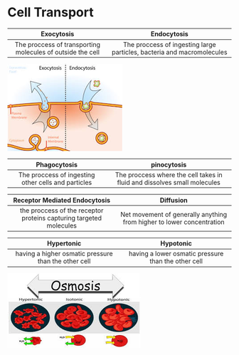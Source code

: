 # Cell Transport

| Exocytosis|Endocytosis |
|:-----:| :-----:|
|The proccess of transporting molecules of outside the cell| The proccess of ingesting large particles, bacteria and macromolecules|

![cytosis](Images/cytosis.jpeg "cytosis")

| Phagocytosis|pinocytosis |
|:-----:| :-----:|
|The proccess of ingesting other cells and particles| The proccess where the cell takes in fluid and dissolves small molecules|


| Receptor Mediated Endocytosis| Diffusion |
|:-----:| :-----:|
|the proccess of the receptor proteins capturing targeted molecules| Net movement of generally anything from higher to lower concentration|

| Hypertonic|Hypotonic |
|:-----:| :-----:|
|having a higher osmatic pressure than the other cell| having a lower osmatic pressure than the other cell|

![tonic](Images/tonic.jpeg "tonicity")






